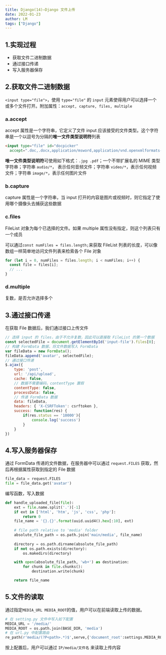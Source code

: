 ```yaml
---
title: Django(14)—Django 文件上传
date: 2022-01-23
author: LM
tags: ["Django"]
---
```


## 1.实现过程

- 获取文件二进制数据
- 通过接口传递
- 写入服务器保存

## 2.获取文件二进制数据

`<input type="file">`，使用 `type="file"` 的 `input` 元素使得用户可以选择一个或多个文件打开。附加属性：`accept, capture, files, multiple`

### a.accept

accept 属性是一个字符串，它定义了文件 input 应该接受的文件类型。这个字符串是一个以逗号为分隔的**唯一文件类型说明符**列表

```html
<input type="file" id="docpicker"
  accept=".doc,.docx,application/msword,application/vnd.openxmlformats-officedocument.wordprocessingml.document">
```

**唯一文件类型说明符**可使用如下格式：`.jpg .pdf`；一个不带扩展名的 MIME 类型字符串；字符串 `audio/*`， 表示任何音频文件；字符串 `video/*`，表示任何视频文件；字符串 `image/*`，表示任何图片文件

### b.capture

capture 属性是一个字符串，当 input 打开的内容是图片或视频时，则它指定了使用哪个摄像头去捕获这些数据

### c.files

FileList 对象为每个已选择的文件。如果 multiple 属性没有指定，则这个列表只有一个成员

 可以通过`const numFiles = files.length;`来获取 FileList 列表的长度，可以像数组一样简单地访问文件列表来检索各个 File 对象

```javascript
for (let i = 0, numFiles = files.length; i < numFiles; i++) {
  const file = files[i];
  // ...
}
```

### d.multiple

复数，是否允许选择多个

## 3.通过接口传递

在获取 File 数据后，我们通过接口上传文件

```javascript
// 选择 input 的 files，由于不允许复数，因此可以直接取 FileList 的第一个数据
const selectedFile = document.getElementById('input-file').files[0];
// 构建 FormData 数据，将文件数据写入 FormData
var fileData = new FormData();
fileData.append('avatar', selectedFile);
// 通过接口传递
$.ajax({
    type: 'post',
    url: '/api/upload',
    cache: false,
    // 数据不需要编码，contentType 置假
    contentType: false,
    processData: false,
    // 传递 FormData 数据
    data: fileData,
    headers: { 'X-CSRFToken': csrftoken },
    success: function(res) {
        if(res.status == '10000'){
            console.log('success')
        }
    }
})
```

## 4.写入服务器保存

通过 FormData 传递的文件数据，在服务器中可以通过 `request.FILES` 获取，然后再根据属性获取到指定的 File 数据

```python
file_data = request.FILES
file = file_data.get('avatar')
```

编写函数，写入数据

```python
def handle_uploaded_file(file):
    ext = file.name.split('.')[-1]
    if ext in ['html', 'htm', 'js', 'css', 'php']:
        return 0
    file_name = '{}.{}'.format(uuid.uuid4().hex[:10], ext)
 
    # file path relative to 'media' folder
    absolute_file_path = os.path.join('main/media', file_name)
 
    directory = os.path.dirname(absolute_file_path)
    if not os.path.exists(directory):
        os.makedirs(directory)

    with open(absolute_file_path, 'wb+') as destination:
        for chunk in file.chunks():
            destination.write(chunk)

    return file_name
```

## 5.文件的读取

通过指定`MEDIA_URL MEDIA_ROOT`的值，用户可以在前端读取上传的数据。

```python
# 在 setting.py 文件中写入如下配置
MEDIA_URL = '/media/'
MEDIA_ROOT = os.path.join(BASE_DIR, 'media')
# 在 url.py 中配置路由
re_path(r'media/(?P<path>.*)$',serve,{'document_root':settings.MEDIA_ROOT}),
```

按上配置后，用户可以通过 `IP/media/文件名` 来读取上传内容